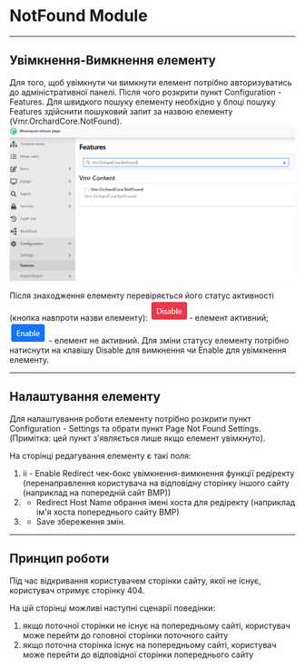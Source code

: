 # NotFound Module

---

## Увімкнення-Вимкнення елементу

Для того, щоб увімкнути чи вимкнути елемент потрібно авторизуватись до адміністративної панелі. Після чого розкрити пункт Configuration - Features. Для швидкого пошуку елементу необхідно у блоці пошуку Features здійснити пошуковий запит за назвою елементу (Vmr.OrchardCore.NotFound).
![](assets/media/image102.png)

Після знаходження елементу перевіряється його статус активності (кнопка навпроти назви елементу): ![](assets/media/image103.png) - елемент активний; ![](assets/media/image104.png) - елемент не активний.
Для зміни статусу елементу потрібно натиснути на клавішу Disable для вимкнення чи Enable для увімкнення елементу.

---

## Налаштування елементу

Для налаштування роботи елементу потрібно розкрити пункт Configuration - Settings та обрати пункт Page Not Found Settings. (Примітка: цей пункт з'являється лише якщо елемент увімкнуто).

На сторінці редагування елементу є такі поля:

1) ii - Enable Redirect чек-бокс увімкнення-вимкнення функції редіректу (перенаправлення користувача на відповідну сторінку іншого сайту (наприклад на попередній сайт ВМР))
2) - Redirect Host Name обрання імені хоста для редіректу (наприклад ім'я хоста попереднього сайту ВМР)
3) - Save збереження змін.

---

## Принцип роботи

Під час відкривання користувачем сторінки сайту, якої не існує, користувач отримує сторінку 404. 

На цій сторінці можливі наступні сценарії поведінки:

1) якщо поточної сторінки не існує на попередньому сайті, користувач може перейти до головної сторінки поточного сайту
2) якщо поточна сторінка існує на попередньому сайті, користувач може перейти до відповідної сторінки попереднього сайту

